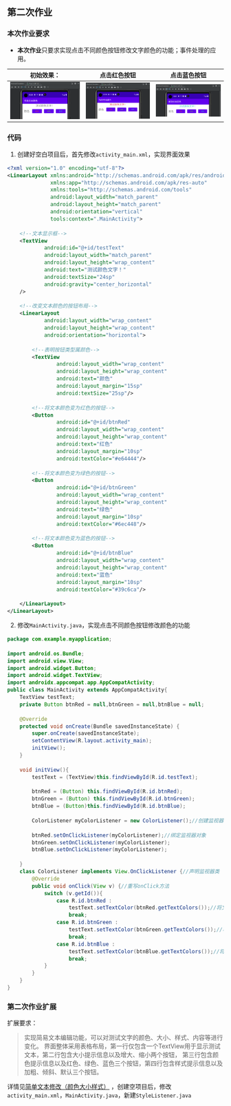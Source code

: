 ## 第二次作业

### 本次作业要求
- **本次作业**只要求实现点击不同颜色按钮修改文字颜色的功能；事件处理的应用。

|初始效果：| 点击红色按钮| 点击蓝色按钮|
| ---- | ---- | ---- |
|![第二次作业](./img/作业二_1.png)|![第二次作业](./img/作业二_2.png) | ![第二次作业](./img/作业二_3.png) |



### 代码

1. 创建好空白项目后，首先修改`activity_main.xml`，实现界面效果
```xml
<?xml version="1.0" encoding="utf-8"?>
<LinearLayout xmlns:android="http://schemas.android.com/apk/res/android"
              xmlns:app="http://schemas.android.com/apk/res-auto"
              xmlns:tools="http://schemas.android.com/tools"
              android:layout_width="match_parent"
              android:layout_height="match_parent"
              android:orientation="vertical"
              tools:context=".MainActivity">

    <!--文本显示框-->
    <TextView
            android:id="@+id/testText"
            android:layout_width="match_parent"
            android:layout_height="wrap_content"
            android:text="测试颜色文字！"
            android:textSize="24sp"
            android:gravity="center_horizontal"
    />

    <!--改变文本颜色的按钮布局-->
    <LinearLayout
            android:layout_width="wrap_content"
            android:layout_height="wrap_content"
            android:orientation="horizontal">

        <!--表明按钮类型属颜色-->
        <TextView
                android:layout_width="wrap_content"
                android:layout_height="wrap_content"
                android:text="颜色"
                android:layout_margin="15sp"
                android:textSize="25sp"/>

        <!--将文本颜色变为红色的按钮-->
        <Button
                android:id="@+id/btnRed"
                android:layout_width="wrap_content"
                android:layout_height="wrap_content"
                android:text="红色"
                android:layout_margin="10sp"
                android:textColor="#e64444"/>

        <!--将文本颜色变为绿色的按钮-->
        <Button
                android:id="@+id/btnGreen"
                android:layout_width="wrap_content"
                android:layout_height="wrap_content"
                android:text="绿色"
                android:layout_margin="10sp"
                android:textColor="#6ec448"/>

        <!--将文本颜色变为蓝色的按钮-->
        <Button
                android:id="@+id/btnBlue"
                android:layout_width="wrap_content"
                android:layout_height="wrap_content"
                android:text="蓝色"
                android:layout_margin="10sp"
                android:textColor="#39c6ca"/>

    </LinearLayout>
</LinearLayout>
```

2. 修改`MainActivity.java`，实现点击不同颜色按钮修改颜色的功能
```java
package com.example.myapplication;

import android.os.Bundle;
import android.view.View;
import android.widget.Button;
import android.widget.TextView;
import androidx.appcompat.app.AppCompatActivity;
public class MainActivity extends AppCompatActivity{
    TextView testText;
    private Button btnRed = null,btnGreen = null,btnBlue = null;

    @Override
    protected void onCreate(Bundle savedInstanceState) {
        super.onCreate(savedInstanceState);
        setContentView(R.layout.activity_main);
        initView();
    }

    void initView(){
        testText = (TextView)this.findViewById(R.id.testText);

        btnRed = (Button) this.findViewById(R.id.btnRed);
        btnGreen = (Button) this.findViewById(R.id.btnGreen);
        btnBlue = (Button)this.findViewById(R.id.btnBlue);

        ColorListener myColorListener = new ColorListener();//创建监视器对象

        btnRed.setOnClickListener(myColorListener);//绑定监视器对象
        btnGreen.setOnClickListener(myColorListener);
        btnBlue.setOnClickListener(myColorListener);

    }
    class ColorListener implements View.OnClickListener {//声明监视器类
        @Override
        public void onClick(View v) {//重写onClick方法
            switch (v.getId()){
                case R.id.btnRed :
                    testText.setTextColor(btnRed.getTextColors());//将文本框内容置为红色
                    break;
                case R.id.btnGreen :
                    testText.setTextColor(btnGreen.getTextColors());//将文本框内容置为绿色
                    break;
                case R.id.btnBlue :
                    testText.setTextColor(btnBlue.getTextColors());//将文本框内容置为蓝色
                    break;
            }
        }
    }
}
```
### 第二次作业扩展
扩展要求：
>实现简易文本编辑功能，可以对测试文字的颜色、大小、样式、内容等进行变化。
>界面整体采用表格布局，第一行仅包含一个TextView用于显示测试文本，第二行包含大小提示信息以及增大、缩小两个按钮，
>第三行包含颜色提示信息以及红色、绿色、蓝色三个按钮，第四行包含样式提示信息以及加粗、倾斜、默认三个按钮。

详情见[简单文本修改（颜色大小样式）](https://github.com/zmgcyu/NCNU_CS_Pioneer/tree/main/%E5%A4%A7%E4%B8%89%E4%B8%8B/Android/%E7%AE%80%E5%8D%95%E6%96%87%E6%9C%AC%E4%BF%AE%E6%94%B9%EF%BC%88%E9%A2%9C%E8%89%B2%E5%A4%A7%E5%B0%8F%E6%A0%B7%E5%BC%8F%EF%BC%89)
，创建空项目后，修改`activity_main.xml`，`MainActivity.java`，新建`StyleListener.java`

